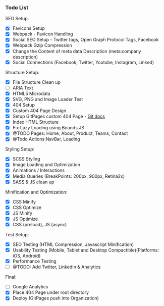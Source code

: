 ### Todo List

SEO Setup:
- [x] Favicons Setup
- [x] Webpack - Favicon Handling
- [x] Social SEO Setup - Twitter tags, Open Graph Protocol Tags, Facebook 
- [x] Webpack Gzip Compression
- [x] Change the Content of meta data Description (meta:company description)
- [x] Social Connections (Facebook, Twitter, Youtube, Instagram, Linked)
 
Structure Setup:
- [x] File Structure Clean up
- [ ] ARIA Text
- [x] HTML5 Microdata
- [x] SVG, PNG and Image Loader Test
- [x] 404 Setup
- [x] Custom 404 Page Design
- [x] Setup GitPages custom 404 Page - [Git docs](https://help.github.com/en/github/working-with-github-pages/creating-a-custom-404-page-for-your-github-pages-site)
- [x] Index HTML Structure
- [x] Fix Lazy Loading using Bounds.JS
- [x] @TODO Pages: Home, About, Product, Teams, Contact
- [x] @Todo Actions:NavBar, Loading

Styling Setup:
- [x] SCSS Styling
- [x] Image Loading and Optimization
- [x] Animations / Interactions
- [x] Media Queries (BreakPoints: 200px, 900px, Retina2x)
- [x] SASS & JS clean up

Minification and Optimization:
- [x] CSS Minify
- [x] CSS Optimize
- [x] JS Minify
- [x] JS Optimize 
- [x] CSS (preload), JS (async)

Test Setup:
- [x] SEO Testing (HTML Compression, Javascript Minification) 
- [x] Usability Testing (Mobile, Tablet and Desktop Compactible)(Platforms: iOS, Android)
- [x] Performance Testing
- [ ] @TODO: Add Twitter, LinkedIn & Analytics

Final:
- [ ] Google Analytics
- [x] Place 404 Page under root directory
- [x] Deploy (GitPages push into Organization)